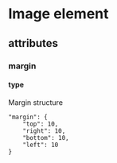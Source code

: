 # Image element

## attributes

### margin

#### type
 
Margin structure

```
"margin": {
    "top": 10,
    "right": 10,
    "bottom": 10,
    "left": 10
}
```